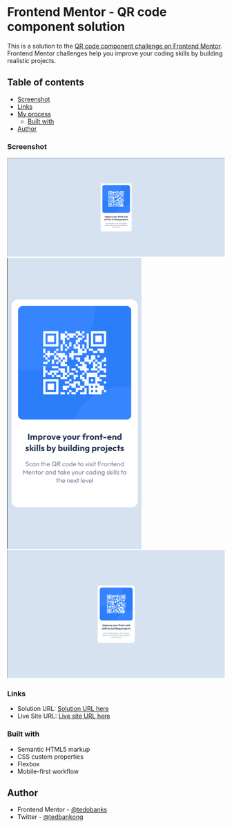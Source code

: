 # Frontend Mentor - QR code component solution

This is a solution to the [QR code component challenge on Frontend Mentor](https://www.frontendmentor.io/challenges/qr-code-component-iux_sIO_H). Frontend Mentor challenges help you improve your coding skills by building realistic projects. 

## Table of contents

  - [Screenshot](#screenshot)
  - [Links](#links)
- [My process](#my-process)
  - [Built with](#built-with)
- [Author](#author)

### Screenshot

![](screenshot_1.png)
![](screenshot_2.png)
![](screenshot_3.png)


### Links

- Solution URL: [Solution URL here](https://www.frontendmentor.io/solutions/qrcode-mobile-design-card-2VEODskRK3)
- Live Site URL: [Live site URL here](https://tedobanks.github.io/QR-CODE-Frontend-Mentor/)

### Built with

- Semantic HTML5 markup
- CSS custom properties
- Flexbox
- Mobile-first workflow

## Author

- Frontend Mentor - [@tedobanks](https://www.frontendmentor.io/profile/tedobanks)
- Twitter - [@tedbankong](https://www.x.com/tedbankong)

